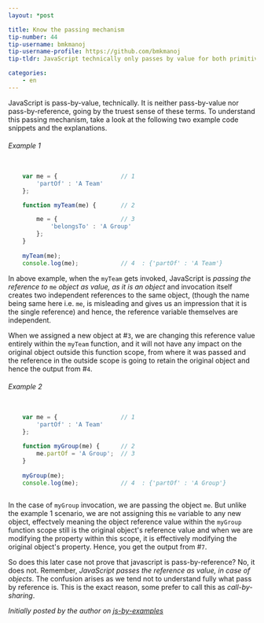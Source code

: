 ```yaml
---
layout: *post

title: Know the passing mechanism
tip-number: 44
tip-username: bmkmanoj
tip-username-profile: https://github.com/bmkmanoj
tip-tldr: JavaScript technically only passes by value for both primitives and object (or reference) types. In case of reference types the reference value itself is passed by value.

categories:
    - en
---
```


JavaScript is pass-by-value, technically. It is neither pass-by-value nor pass-by-reference, going by the truest sense of these terms. To understand this passing mechanism, take a look at the following two example code snippets and the explanations.

###### Example 1

```js

	var me = {					// 1
		'partOf' : 'A Team'
	}; 

	function myTeam(me) {		// 2

		me = {					// 3
			'belongsTo' : 'A Group'
		}; 
	} 	
	
	myTeam(me);		
	console.log(me);			// 4  : {'partOf' : 'A Team'}

```

In above example, when the `myTeam` gets invoked, JavaScript is *passing the reference to* `me` *object as value, as it is an object* and invocation itself creates two independent references to the same object, (though the name being same here i.e. `me`, is misleading and gives us an impression that it is the single reference) and hence, the reference variable themselves are independent.

When we assigned a new object at #`3`, we are changing this reference value entirely within the `myTeam` function, and it will not have any impact on the original object outside this function scope, from where it was passed and the reference in the outside scope is going to retain the original object and hence the output from #`4`. 


###### Example 2

```js

	var me = {					// 1
		'partOf' : 'A Team'
	}; 
	
	function myGroup(me) { 		// 2
		me.partOf = 'A Group';  // 3
	} 
	
	myGroup(me);
	console.log(me);			// 4  : {'partOf' : 'A Group'}
	
```

In the case of `myGroup` invocation, we are passing the object `me`. But unlike the example 1 scenario, we are not assigning this `me` variable to any new object, effectvely meaning the object reference value within the `myGroup` function scope still is the original object's reference value and when we are modifying the property within this scope, it is effectively modifying the original object's property. Hence, you get the output from #`7`.

So does this later case not prove that javascript is pass-by-reference? No, it does not. Remember, *JavaScript passes the reference as value, in case of objects*. The confusion arises as we tend not to understand fully what pass by reference is. This is the exact reason, some prefer to call this as *call-by-sharing*.


*Initially posted by the author on [js-by-examples](https://github.com/bmkmanoj/js-by-examples/blob/master/examples/js_pass_by_value_or_reference.md)*